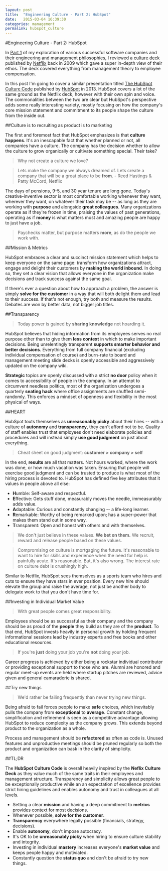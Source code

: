 ```yaml
---
layout: post
title:  "Engineering Culture - Part 2: HubSpot"
date:   2015-03-04 16:39:30
categories: management
permalink: hubspot_culture
---
```


#Engineering Culture - Part 2: HubSpot

In [Part 1][part_1] of my exploration of various successful software companies and their engineering and management philosophies, I reviewed a [culture deck][netflix_deck] published by [Netflix][netflix_corp] back in 2009 which gave a super in-depth view of their ethos. The deck covered everything from management theory to employee compensation. 

In this post I'm going to cover a similar presentation titled [The HubSpot Culture Code][hubspot_deck] published by [HubSpot][hubspot_corp] in 2013. HubSpot covers a lot of the same ground as the Netflix deck, however with their own spin and voice. The commonalities between the two are clear but HubSpot's perspective adds some really interesting variety, mostly focusing on how the company's core mission statement and commitment to its people shape the culture from the inside out.

##Culture is to recruiting as product is to marketing

The first and foremost fact that HubSpot emphasizes is that **culture happens**. It's an inescapable fact that whether planned or not, all companies have a culture. The company has the decision whether to allow the culture to grow organically or cultivate something special. Their take? 

> Why not create a culture we love?

> Lets make the company we always dreamed of. Lets create a company that will be a great place to be **from**. - Reed Hastings & Patty McCord, Netflix

The days of pensions, 9-5, and 30 year tenure are long gone. Today's creative-inventive sector is most comfortable working whenever they want, wherever they want, on whatever their task may be -- as long as they are working with **purpose** and alongside **great colleagues**. Many organizations operate as if they're frozen in time, praising the values of past generations, operating as if **money** is what matters most and amazing people are happy to just have a job.  

> Paychecks matter, but purpose matters **more**, as do the people we work with.

##Mission & Metrics

HubSpot embraces a clear and succinct mission statement which helps to keep everyone on the same page: transform how organizations attract, engage and delight their customers by **making the world inbound**. In doing so, they set a clear vision that allows everyone in the organization make decisions and track success against the same goal. 

If there's ever a question about how to approach a problem, the answer is simply **solve for the customer** in a way that will both delight them and lead to their success. If that's not enough, try both and measure the results. Debates are won by better data, not bigger job titles. 

##Transparency

> Today power is gained by **sharing knowledge** not hoarding it.

HubSpot believes that hiding information from its employees serves no real purpose other than to give them **less context** in which to make important decisions. Being unrelentingly transparent **supports smarter behavior and better decisions**. Everything from full company financial (excluding individual compensation of course) and burn-rate to board and management meeting slide decks is openly accessible and aggressively updated on the company wiki. 

**Strategic** topics are openly discussed with a strict **no door** policy when it comes to accessibility of people in the company. In an attempt to circumvent needless politics, most of the organization undergoes a quarterly **seating hack** where office assignments are shuffled semi-randomly. This enforces a mindset of openness and flexibility in the most physical of ways.

##HEART

HubSpot touts themselves as **unreasonably picky** about their hires -- with a culture of **autonomy** and **transparency**, they can't afford not to be. Quality of staff enables trust that employees don't need elaborate policies and procedures and will instead simply **use good judgment** on just about everything. 

> Cheat sheet on good judgment: **customer > company > self**

In the end, **results** are all that matters. Not hours worked, where the work was done, or how much vacation was taken. Ensuring that people will exercise good judgment and can be trusted to produce is what most of the hiring process is devoted to. HubSpot has defined five key attributes that it values in people above all else: 

- **H**umble: Self-aware and respectful.
- **E**ffective: Gets stuff done, measurably moves the needle, immeasurably adds value.
- **A**daptable: Curious and constantly changing -- a life-long learner.
- **R**emarkable: Worthy of being remarked upon; has a super-power that makes them stand out in some way.
- **T**ransparent: Open and honest with others and with themselves.

> We don't just believe in these values. **We bet on them.** We recruit, reward and release people based on these values.

> Compromising on culture is mortgaging the future. It's reasonable to want to hire for skills and experience when the need for help is painfully acute. It's reasonable. But, it's also wrong. The interest rate on culture debt is crushingly high.

Similar to Netflix, HubSpot sees themselves as a sports team who hires and cuts to ensure they have stars in ever position. Every new hire should elevate the group and raise the average, not just be another body to delegate work to that you don't have time for.

##Investing in Individual Market Value

> With great people comes great responsibility.

Employees should be as successful as their company and the company should be as proud of the **people** they build as they are of the **product**. To that end, HubSpot invests heavily in personal growth by holding frequent informational sessions lead by industry experts and free books and other educational resources. 

> If you're **just** doing your job you're **not** doing your job. 

Career progress is achieved by either being a rockstar individual contributor or providing exceptional support to those who are. Alumni are honored and regular meet-up events are held where startup pitches are reviewed, advice given and general camaraderie is shared.

##Try new things

> We'd rather be failing frequently than never trying new things. 

Being afraid to fail forces people to make **safe** choices, which inevitably pulls the company from **exceptional** to **average**. Constant change, simplification and refinement is seen as a competitive advantage allowing HubSpot to reduce complexity as the company grows. This extends beyond product to the organization as a whole.
 
Process and management should be **refactored** as often as code is. Unused features and unproductive meetings should be pruned regularly so both the product and organization can bask in the clarity of simplicity. 

<a id="tldr" href=""></a>

##TL;DR 

The **HubSpot Culture Code** is overall heavily inspired by the **Neflix Culture Deck** as they value much of the same traits in their employees and management structure. Transparency and simplicity allows great people to be exceptionally productive while an an expectation of excellence provides strict hiring guidelines and enables autonomy and trust in colleagues at all levels.

- Setting a clear **mission** and having a deep commitment to **metrics** provides context for most decisions.
- Whenever possible, **solve for the customer**.
- **Transparency** everywhere legally possible (financials, strategy, decisions).
- Enable **autonomy**, don't impose autocracy.
- It's OK to be **unreasonably picky** when hiring to ensure culture stability and integrity.
- Investing in individual **mastery** increases everyone's **market value** and keeps people happy and motiviated.
- Constantly question the **status quo** and don't be afraid to try new things. 


[part_1]:			/netflix_culture
[hubspot_corp]:		http://www.hubspot.com/
[hubspot_deck]:		http://www.slideshare.net/HubSpot/the-hubspot-culture-code-creating-a-company-we-love
[netflix_corp]:		http://www.netflix.com/
[netflix_deck]:		http://www.slideshare.net/reed2001/culture-1798664